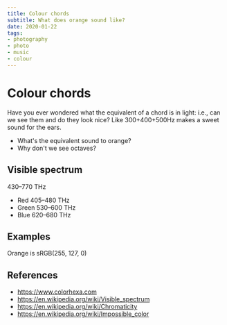 ```yaml
---
title: Colour chords
subtitle: What does orange sound like?
date: 2020-01-22
tags:
- photography
- photo
- music
- colour
---
```


# Colour chords

Have you ever wondered what the equivalent of a chord is in light: i.e., can we see them and do they look nice? Like 300+400+500Hz makes a sweet sound for the ears.

- What's the equivalent sound to orange?
- Why don't we see octaves?

## Visible spectrum
430–770 THz

- Red 405–480 THz
- Green 530–600 THz
- Blue 620–680 THz

## Examples
Orange is sRGB(255, 127, 0)

## References
- https://www.colorhexa.com
- https://en.wikipedia.org/wiki/Visible_spectrum
- https://en.wikipedia.org/wiki/Chromaticity
- https://en.wikipedia.org/wiki/Impossible_color

